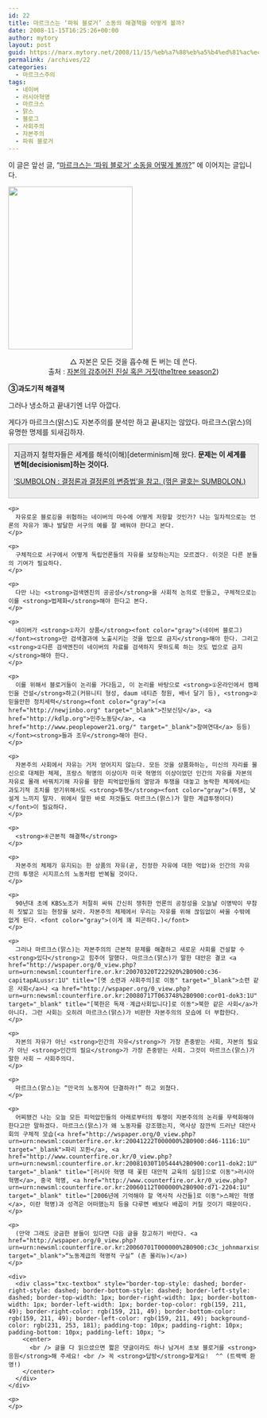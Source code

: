 ```yaml
---
id: 22
title: 마르크스는 ‘파워 블로거’ 소동의 해결책을 어떻게 볼까?
date: 2008-11-15T16:25:26+00:00
author: mytory
layout: post
guid: https://marx.mytory.net/2008/11/15/%eb%a7%88%eb%a5%b4%ed%81%ac%ec%8a%a4%eb%8a%94-%ed%8c%8c%ec%9b%8c-%eb%b8%94%eb%a1%9c%ea%b1%b0-%ec%86%8c%eb%8f%99%ec%9d%98-%ed%95%b4%ea%b2%b0%ec%b1%85%ec%9d%84-%ec%96%b4%eb%96%bb/
permalink: /archives/22
categories:
  - 마르크스주의
tags:
  - 네이버
  - 러시아혁명
  - 마르크스
  - 맑스
  - 블로그
  - 사회주의
  - 자본주의
  - 파워 블로거
---
```

이 글은 앞선 글, “<a href="http://spar2003.tistory.com/17" target="_blank" title="[http://spar2003.tistory.com/17]로 이동합니다.">마르크스는 ‘파워 블로거’ 소동을 어떻게 볼까?</a>” 에 이어지는 글입니다. 

<img src="https://marx.mytory.net/wp-content/uploads/1/491ef8d78a6b0EO.jpg" class="aligncenter" width="250" height="328" alt="" filename="hannah_humphrey.jpg" filemime="" />

<p align="center">
  △ 자본은 모든 것을 흡수해 돈 버는 데 쓴다.<br /> 출처 : <a href="http://the1tree.tistory.com/477" target="_blank" title="[http://the1tree.tistory.com/477]로 이동합니다.">자본의 감추어진 진실 혹은 거짓</a>(<a href="http://the1tree.tistory.com/" target="_blank" title="[http://the1tree.tistory.com/]로 이동합니다.">the1tree season2</a>)
</p>

**③과도기적 해결책**

그러나 냉소하고 끝내기엔 너무 아깝다.

게다가 마르크스(맑스)도 자본주의를 분석만 하고 끝내지는 않았다. 마르크스(맑스)의 유명한 명제를 되새김하자.

<div class="txc-textbox" style="border-top-style: solid; border-right-style: solid; border-bottom-style: solid; border-left-style: solid; border-top-width: 1px; border-right-width: 1px; border-bottom-width: 1px; border-left-width: 1px; border-top-color: rgb(193, 193, 193); border-right-color: rgb(193, 193, 193); border-bottom-color: rgb(193, 193, 193); border-left-color: rgb(193, 193, 193); background-color: rgb(238, 238, 238); padding-top: 10px; padding-right: 10px; padding-bottom: 10px; padding-left: 10px; ">
  지금까지 철학자들은 세계를 해석(이해)[determinism]해 왔다. <strong>문제는 이 세계를 변혁[decisionism]하는 것이다.</strong></p> 
  
  <p>
    <a href="http://sumbolon.egloos.com/3977978" target="_blank">‘SUMBOLON : 결정론과 결정론의 변증법&#8217;을 참고. (꺾은 괄호는 SUMBOLON.)</a></div> 
    
    <p>
      자유로운 블로깅을 위협하는 네이버의 마수에 어떻게 저항할 것인가? 나는 일차적으로는 언론의 자유가 꽤나 발달한 서구의 예를 잘 배워야 한다고 본다.
    </p>
    
    <p>
      구체적으로 서구에서 어떻게 독립언론들의 자유를 보장하는지는 모르겠다. 이것은 다른 분들의 기여가 필요하다.
    </p>
    
    <p>
      다만 나는 <strong>검색엔진의 공공성</strong>을 사회적 논의로 만들고, 구체적으로는 이를 <strong>법제화</strong>해야 한다고 본다.
    </p>
    
    <p>
      네이버가 <strong>①자기 상품</strong><font color="gray">(네이버 블로그)</font><strong>만 검색결과에 노출시키는 것을 법으로 금지</strong>해야 한다. 그리고 <strong>②다른 검색엔진이 네이버의 자료를 검색하지 못하도록 하는 것도 법으로 금지</strong>해야 한다.
    </p>
    
    <p>
      이를 위해서 블로거들이 논리를 가다듬고, 이 논리를 바탕으로 <strong>①온라인에서 캠페인을 건설</strong>하고(커뮤니티 형성, daum 네티즌 청원, 배너 달기 등), <strong>②믿을만한 정치세력</strong><font color="gray">(<a href="http://newjinbo.org" target="_blank">진보신당</a>, <a href="http://kdlp.org">민주노동당</a>, <a href="http://www.peoplepower21.org/" target="_blank">참여연대</a> 등등)</font><strong>들과 조우</strong>해야 한다.
    </p>
    
    <p>
      자본주의 사회에서 자유는 거저 얻어지지 않는다. 모든 것을 상품화하는, 미신의 자리를 물신으로 대체한 체제, 프랑스 혁명의 이상이자 미국 혁명의 이상이었던 인간의 자유를 자본의 자유로 몰래 바꿔치기해 자유를 향한 피억압민들의 열망과 투쟁을 대놓고 농락한 체제에서는 과도기적 조치를 얻기위해서도 <strong>투쟁</strong><font color="gray">(투쟁, 낯설게 느끼지 말자. 위에서 말한 바로 저것들도 마르크스(맑스)가 말한 계급투쟁이다)</font>이 필요하다.
    </p>
    
    <p>
      <strong>④근본적 해결책</strong>
    </p>
    
    <p>
      자본주의 체제가 유지되는 한 상품의 자유(곧, 진정한 자유에 대한 억압)와 인간의 자유 간의 투쟁은 시지프스의 노동처럼 반복될 것이다.
    </p>
    
    <p>
      90년대 초에 KBS노조가 처절히 싸워 간신히 쟁취한 언론의 공정성을 오늘날 이명박이 무참히 짓밟고 있는 현장을 보라. 자본주의 체제에서 우리는 자유를 위해 끊임없이 싸울 수밖에 없게 된다. <font color="gray">(이게 꽤 피곤하다.)</font>
    </p>
    
    <p>
      그러나 마르크스(맑스)는 자본주의의 근본적 문제를 해결하고 새로운 사회를 건설할 수 <strong>있다</strong>고 힘주어 말했다. 마르크스(맑스)가 말한 대안은 결코 <a href="http://wspaper.org/0_view.php?urn=urn:newsml:counterfire.or.kr:20070320T222920%2B0900:c36-capitapALussr:1U" title="[옛 소련과 사회주의]로 이동" target="_blank">소련 같은 사회</a>나 <a href="http://wspaper.org/0_view.php?urn=urn:newsml:counterfire.or.kr:20080717T063748%2B0900:cor01-dok3:1U" target="_blank" title="[북한은 독재ㆍ계급사회입니다]로 이동">북한 같은 사회</a>가 아니다. 그런 사회는 오히려 마르크스(맑스)가 비판한 자본주의의 모습에 더 부합한다.
    </p>
    
    <p>
      자본의 자유가 아닌 <strong>인간의 자유</strong>가 가장 존중받는 사회, 자본의 필요가 아닌 <strong>인간의 필요</strong>가 가장 존중받는 사회. 그것이 마르크스(맑스)가 말한 사회 ─ 사회주의다.
    </p>
    
    <p>
      마르크스(맑스)는 “만국의 노동자여 단결하라!” 하고 외쳤다.
    </p>
    
    <p>
      어찌됐건 나는 오늘 모든 피억압민들의 아래로부터의 투쟁이 자본주의의 논리를 무력화해야 한다고만 말하겠다. 마르크스(맑스)가 왜 노동자를 강조했는지, 역사상 잠깐씩 드러난 대안사회의 구체적 모습(<a href="http://wspaper.org/0_view.php?urn=urn:newsml:counterfire.or.kr:20041222T000000%2B0900:d46-1116:1U" target="_blank">파리 꼬뮌</a>, <a href="http://www.counterfire.or.kr/0_view.php?urn=urn:newsml:counterfire.or.kr:20081030T105444%2B0900:cor11-dok2:1U" target="_blank" title="[러시아 혁명 때 꽃핀 대안적 교육의 실험]으로 이동">러시아 혁명</a>, 중국 혁명, <a href="http://www.counterfire.or.kr/0_view.php?urn=urn:newsml:counterfire.or.kr:20060112T000000%2B0900:d71-2204:1U" target="_blank" title="[2006년에 기억해야 할 역사적 사건들]로 이동">스페인 혁명</a>, 이란 혁명)과 성격은 어떠했는지 등을 다루면 배보다 배꼽이 커질 것이기 때문이다.
    </p>
    
    <p>
      (만약 그래도 궁금한 분들이 있다면 다음 글을 참고하기 바란다. <a href="http://wspaper.org/0_view.php?urn=urn:newsml:counterfire.or.kr:20060701T000000%2B0900:c3c_johnmarxism:1U" target="_blank">“노동계급의 혁명적 구실” (존 몰리뉴)</a>)
    </p>
    
    <div>
      <div class="txc-textbox" style="border-top-style: dashed; border-right-style: dashed; border-bottom-style: dashed; border-left-style: dashed; border-top-width: 1px; border-right-width: 1px; border-bottom-width: 1px; border-left-width: 1px; border-top-color: rgb(159, 211, 49); border-right-color: rgb(159, 211, 49); border-bottom-color: rgb(159, 211, 49); border-left-color: rgb(159, 211, 49); background-color: rgb(231, 253, 181); padding-top: 10px; padding-right: 10px; padding-bottom: 10px; padding-left: 10px; ">
        <center>
          <br /> 글을 다 읽으셨으면 짧은 댓글이라도 하나 남겨서 초보 블로거를 <strong>응원</strong>해 주세요! <br /> 꼭 <strong>답방</strong>할게요!  ^^ (트랙백 환영!)
        </center>
      </div>
    </div>
    
    <p>
    </p>